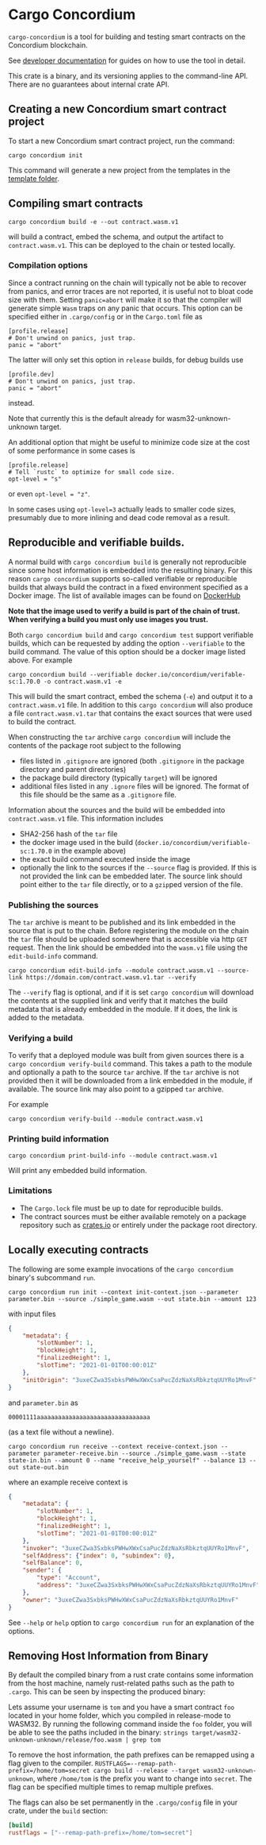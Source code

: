 # Cargo Concordium

`cargo-concordium` is a tool for building and testing smart contracts on the Concordium blockchain.

See [developer documentation](https://developer.concordium.software/en/mainnet/smart-contracts/guides/contract-dev-guides.html)
for guides on how to use the tool in detail.

This crate is a binary, and its versioning applies to the command-line API.
There are no guarantees about internal crate API.

## Creating a new Concordium smart contract project

To start a new Concordium smart contract project, run the command:

```
cargo concordium init
```

This command will generate a new project from the templates in the [template folder](https://github.com/Concordium/concordium-rust-smart-contracts).

## Compiling smart contracts

```
cargo concordium build -e --out contract.wasm.v1
```
will build a contract, embed the schema, and output the artifact to
`contract.wasm.v1`. This can be deployed to the chain or tested locally.

### Compilation options

Since a contract running on the chain will typically not be able to recover from
panics, and error traces are not reported, it is useful not to bloat code size
with them. Setting `panic=abort` will make it so that the compiler will generate
simple `Wasm` traps on any panic that occurs. This option can be specified
either in `.cargo/config` or in the `Cargo.toml` file as

```
[profile.release]
# Don't unwind on panics, just trap.
panic = "abort"
```

The latter will only set this option in `release` builds, for debug builds use

```
[profile.dev]
# Don't unwind on panics, just trap.
panic = "abort"
```
instead.

Note that currently this is the default already for wasm32-unknown-unknown target.

An additional option that might be useful to minimize code size at the cost of
some performance in some cases is
```
[profile.release]
# Tell `rustc` to optimize for small code size.
opt-level = "s"
```
or even `opt-level = "z"`.

In some cases using `opt-level=3` actually leads to smaller code sizes, presumably due to more inlining and dead code removal as a result.

## Reproducible and verifiable builds.

A normal build with `cargo concordium build` is generally not reproducible since
some host information is embedded into the resulting binary. For this reason
`cargo concordium` supports so-called verifiable or reproducible builds that
always build the contract in a fixed environment specified as a Docker image.
The list of available images can be found on
[DockerHub](https://hub.docker.com/r/concordium/verifiable-sc/)

**Note that the image used to verify a build is part of the chain of trust. When
verifying a build you must only use images you trust.**

Both `cargo concordium build` and `cargo concordium test` support verifiable
builds, which can be requested by adding the option `--verifiable` to the build
command. The value of this option should be a docker image listed above. For example

```
cargo concordium build --verifiable docker.io/concordium/verifable-sc:1.70.0 -o contract.wasm.v1 -e
```
This will build the smart contract, embed the schema (`-e`) and output it to a
`contract.wasm.v1` file. In addition to this `cargo concordium` will also
produce a file `contract.wasm.v1.tar` that contains the exact sources that were
used to build the contract.

When constructing the `tar` archive `cargo concordium` will include the contents
of the package root subject to the following
- files listed in `.gitignore` are ignored (both `.gitignore` in the package
  directory and parent directories)
- the package build directory (typically `target`) will be ignored
- additional files listed in any `.ignore` files will be ignored. The format
  of this file should be the same as a `.gitignore` file.

Information about the sources and the build will be embedded into
`contract.wasm.v1` file. This information includes

- SHA2-256 hash of the `tar` file
- the docker image used in the build (`docker.io/concordium/verifiable-sc:1.70.0` in the
  example above)
- the exact build command executed inside the image
- optionally the link to the sources if the `--source` flag is provided. If this
  is not provided the link can be embedded later. The source link should point
  either to the `tar` file directly, or to a `gzip`ped version of the file.

### Publishing the sources

The `tar` archive is meant to be published and its link embedded in the source
that is put to the chain. Before registering the module on the chain the `tar`
file should be uploaded somewhere that is accessible via http `GET` request.
Then the link should be embedded into the `wasm.v1` file using the
`edit-build-info` command.

```
cargo concordium edit-build-info --module contract.wasm.v1 --source-link https://domain.com/contract.wasm.v1.tar --verify
```

The `--verify` flag is optional, and if it is set `cargo concordium` will
download the contents at the supplied link and verify that it matches the build
metadata that is already embedded in the module. If it does, the link is added
to the metadata.

### Verifying a build

To verify that a deployed module was built from given sources there is a `cargo
concordium verify-build` command. This takes a path to the module and optionally
a path to the source `tar` archive. If the `tar` archive is not provided then it
will be downloaded from a link embedded in the module, if available. The source
link may also point to a gzipped `tar` archive.

For example
```
cargo concordium verify-build --module contract.wasm.v1
```

### Printing build information

```
cargo concordium print-build-info --module contract.wasm.v1
```

Will print any embedded build information.

### Limitations

- The `Cargo.lock` file must be up to date for reproducible builds.
- The contract sources must be either available remotely on a package
  repository such as [crates.io](https://crates.io) or entirely under the
  package root directory.

## Locally executing contracts

The following are some example invocations of the `cargo concordium` binary's subcommand `run`.

```shell
cargo concordium run init --context init-context.json --parameter parameter.bin --source ./simple_game.wasm --out state.bin --amount 123
```

with input files

```json
{
    "metadata": {
        "slotNumber": 1,
        "blockHeight": 1,
        "finalizedHeight": 1,
        "slotTime": "2021-01-01T00:00:01Z"
    },
    "initOrigin": "3uxeCZwa3SxbksPWHwXWxCsaPucZdzNaXsRbkztqUUYRo1MnvF"
}
```

and `parameter.bin` as

```
00001111aaaaaaaaaaaaaaaaaaaaaaaaaaaaaaaa
```

(as a text file without a newline).

```shell
cargo concordium run receive --context receive-context.json --parameter parameter-receive.bin --source ./simple_game.wasm --state state-in.bin --amount 0 --name "receive_help_yourself" --balance 13 --out state-out.bin
```

where an example receive context is

```json
{
    "metadata": {
        "slotNumber": 1,
        "blockHeight": 1,
        "finalizedHeight": 1,
        "slotTime": "2021-01-01T00:00:01Z"
    },
    "invoker": "3uxeCZwa3SxbksPWHwXWxCsaPucZdzNaXsRbkztqUUYRo1MnvF",
    "selfAddress": {"index": 0, "subindex": 0},
    "selfBalance": 0,
    "sender": {
        "type": "Account",
        "address": "3uxeCZwa3SxbksPWHwXWxCsaPucZdzNaXsRbkztqUUYRo1MnvF"
    },
    "owner": "3uxeCZwa3SxbksPWHwXWxCsaPucZdzNaXsRbkztqUUYRo1MnvF"
}
```

See `--help` or `help` option to `cargo concordium run` for an explanation of the options.

## Removing Host Information from Binary

By default the compiled binary from a rust crate contains some information from the host machine, namely rust-related paths such as the path to `.cargo`. This can be seen by inspecting the produced binary:

Lets assume your username is `tom` and you have a smart contract `foo` located in your home folder, which you compiled in release-mode to WASM32.
By running the following command inside the `foo` folder, you will be able to see the paths included in the binary: `strings target/wasm32-unknown-unknown/release/foo.wasm | grep tom`

To remove the host information, the path prefixes can be remapped using a flag given to the compiler.
`RUSTFLAGS=--remap-path-prefix=/home/tom=secret cargo build --release --target wasm32-unknown-unknown`, where `/home/tom` is the prefix you want to change into `secret`.
The flag can be specified multiple times to remap multiple prefixes.

The flags can also be set permanently in the `.cargo/config` file in your crate, under the `build` section:

``` toml
[build]
rustflags = ["--remap-path-prefix=/home/tom=secret"]
```
